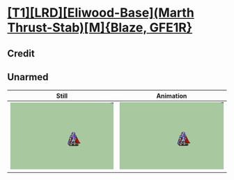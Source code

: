 # [\[T1\]\[LRD\]\[Eliwood-Base\]\(Marth Thrust-Stab\)\[M\]{Blaze, GFE1R}](../)

## Credit


	
## Unarmed

| Still | Animation |
| :---: | :-------: |
| ![Unarmed still](./Unarmed_000.png) | ![Unarmed animation](./Unarmed.gif) |
